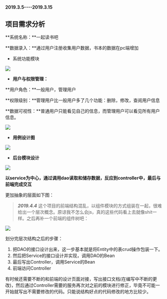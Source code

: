 #### 2019.3.5----2019.3.15

## 项目需求分析

**系统名称：**一起读书吧

**数据录入：**通过用户注册收集用户数据，书本的数据在pc端增加

- 系统功能模块

<img src="E:/RBooks/img/%E7%B3%BB%E7%BB%9F%E5%8A%9F%E8%83%BD%E5%9B%BE.png">

- **用户与权限管理：**

**用户角色：**一般用户，管理用户

**权限级别：**管理用户比一般用户多了几个功能：删除，修改，查阅用户信息

**数据可视性：**普通用户只能看见自己的信息，而管理用户可以看见所有用户信息。

<img src="E:/RBooks/img/%E4%B8%9A%E5%8A%A1%E6%B5%81%E7%A8%8B%E5%9B%BE.png">

- **用例设计图**

<img src="E:/RBooks/img/%E7%94%A8%E4%BE%8B%E5%9B%BE.png">



- **后台模块设计**

<img src="E:/RBooks/img/%E9%A1%B9%E7%9B%AE%E7%BB%93%E6%9E%84%E5%9B%BE.png">

**以service为中心，通过调用dao读取和储存数据，反应到controller中，最后与前端完成交互**

更加抽象的层面如下图：

> ***2019.4.4*** 这个项目的前端结构混乱，以组件模块的方式组装在一起，很难给出一个层次概念。原谅我不怎么会js，真的这些代码看上去就像shit一样。之后再补一个前端的组件树吧：	

<img src="E:/RBooks/img/%E5%90%8E%E5%8F%B0%E9%A1%B9%E7%9B%AE%E7%BB%93%E6%9E%84%E5%9B%BE.png">

划分完层次结构之后的步骤：

1. 把DAO的接口设计出来，这一步基本就是将Entity中的表crud操作包装一下。
2. 然后把Service的接口设计并实现，调用DAO的Bean
3. 最后写出Controller，调用Service的Bean
4. 前端访问Controller

有时候还需要不断的和前端的设计页面对接，写出接口文档(在编写中不断的更改)，然后通过Controller需要的服务再次对之前的模块进行修正，毕竟不可能一开始就写出不需要修改的代码。只能说结构好点的代码修改的地方比较少。





